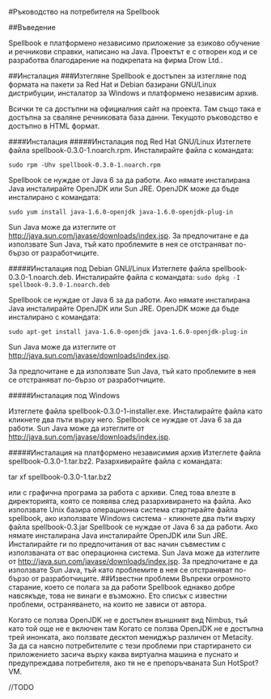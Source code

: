 #Ръководство на потребителя на Spellbook

##Въведение

Spellbook е платформено независимо приложение за езиково обучение и
речникови справки, написано на Java. Проектът е с отворен код и се
разработва благодарение на подкрепата на фирма Drow Ltd..

##Инсталация
###Изтегляне
Spellbook е достъпен за изтегляне под формата на пакети за Red Hat и
Debian базирани GNU/Linux дистрибуции, инсталатор за Windows и
платформено независим архив.

Всички те са достъпни на официалния сайт на проекта. Там също така е
достъпна за сваляне речниковата база данни. Текущото ръководство е
достъпно в HTML формат.

####Инсталация
#####Инсталация под Red Hat GNU/Linux
Изтеглете файла spellbook-0.3.0-1.noarch.rpm. Инсталирайте файла с
командата:

`sudo rpm -Uhv spellbook-0.3.0-1.noarch.rpm`

Spellbook се нуждае от Java 6 за да работи. Ако нямате инсталирана
Java инсталирайте OpenJDK или Sun JRE. OpenJDK може да бъде
инсталирано с командата:

`sudo yum install java-1.6.0-openjdk java-1.6.0-openjdk-plug-in`

Sun Java може да изтеглите от
http://java.sun.com/javase/downloads/index.jsp.
За предпочитане е да използвате Sun Java, тъй като проблемите в нея се
отстраняват по-бързо от разработчиците.

#####Инсталация под Debian GNU/Linux
Изтеглете файла spellbook-0.3.0-1.noarch.deb. Инсталирайте файла с
командата:
`sudo dpkg -I spellbook-0.3.0-1.noarch.deb`

Spellbook се нуждае от Java 6 за да работи. Ако нямате инсталирана
Java инсталирайте OpenJDK или Sun JRE. OpenJDK може да бъде
инсталирано с командата:

`sudo apt-get install java-1.6.0-openjdk java-1.6.0-openjdk-plug-in`

Sun Java може да изтеглите от
http://java.sun.com/javase/downloads/index.jsp.

За предпочитане е да използвате Sun Java, тъй като проблемите в нея се
отстраняват по-бързо от разработчиците.

#####Инсталация под Windows

Изтеглете файла spellbook-0.3.0-1-installer.exe. Инсталирайте файла
като кликнете два пъти върху него.
Spellbook се нуждае от Java 6 за да работи. Sun Java може да изтеглите
от http://java.sun.com/javase/downloads/index.jsp.

#####Инсталация на платформено независимия архив
Изтеглете файла spellbook-0.3.0-1.tar.bz2. Разархивирайте файла с
командата:

tar xf spellbook-0.3.0-1.tar.bz2

или с графична програма за работа с архиви. След това влезте в
директорията, която се появява след разархивирането на файла. Ако
използвате Unix базира операционна система стартирайте файла
spellbook, ако използвате Windows система - кликнете два пъти върху
файла spellbook-0.3.jar
Spellbook се нуждае от Java 6 за да работи. Ако нямате инсталирана
Java инсталирайте OpenJDK или Sun JRE. Инсталирайте ги по
предпочитания от вас начин съвместим с използваната от вас операционна
система.
Sun Java може да изтеглите от
http://java.sun.com/javase/downloads/index.jsp.
За предпочитане е да използвате Sun Java, тъй като проблемите в нея се
отстраняват по-бързо от разработчиците.
##Известни проблеми
Въпреки огромното старание, което се полага за да работи Spellbook
еднакво добре навсякъде, това не винаги е възможно. Ето списък с
известни проблеми, остраняването, на които не зависи от автора.

Когато се ползва OpenJDK не е достъпен външният вид Nimbus,
тъй като той още не е включен там
Когато се ползва OpenJDK не е достъпна трей инонката, ако
ползвате десктоп мениджър различен от Metacity.
За да са наясно потребителите с тези проблеми при стартирането си
приложението засича върху каква виртуална машина е пуснато и
предупреждава потребителя, ако тя не е препоръчваната Sun HotSpot? VM.

//TODO
